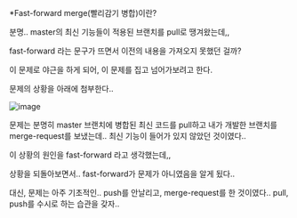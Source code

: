 *Fast-forward merge(빨리감기 병합)이란?

분명.. master의 최신 기능들이 적용된 브랜치를 pull로 땡겨왔는데,,

fast-forward 라는 문구가 뜨면서 이전의 내용을 가져오지 못했던 걸까?

이 문제로 야근을 하게 되어, 이 문제를 집고 넘어가보려고 한다.

문제의 상황을 아래에 첨부한다..

![image](https://user-images.githubusercontent.com/53415000/146195796-9aba8591-af2e-4889-972e-a781feaacaea.png)

문제는 분명히 master 브랜치에 병합된 최신 코드를 pull하고 내가 개발한 브랜치를 merge-request를 보냈는데.. 최신 기능이 들어가 있지 않았던 것이였다..

이 상황의 원인을 fast-forward 라고 생각했는데,, 

상황을 되돌아보면서.. fast-forward가 문제가 아니였음을 알게 됬다..

대신, 문제는 아주 기초적인.. push를 안날리고, merge-request를 한 것이였다.. pull, push를 수시로 하는 습관을 갖자..
